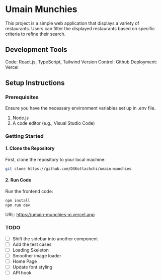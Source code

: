 # Umain Munchies

This project is a simple web application that displays a variety of restaurants. Users can filter the displayed restaurants based on specific criteria to refine their search.

## Development Tools
Code: React.js, TypeScript, Tailwind
Version Control: Github 
Deployment: Vercel

## Setup Instructions

### Prerequisites

Ensure you have the necessary environment variables set up in .env file.

1. Node.js
2. A code editor (e.g., Visual Studio Code)

### Getting Started

#### 1. Clone the Repository

First, clone the repository to your local machine:

```bash
git clone https://github.com/DSKottachchi/umain-munchies 
```

#### 2. Run Code

Run the frontend code:

```bash
npm install
npm run dev
```

URL: https://umain-munchies-xi.vercel.app

### TODO

- [ ] Shift the sidebar into another component
- [ ] Add the test cases
- [ ] Loading Skeleton
- [ ] Smoother image loader
- [ ] Home Page
- [ ] Update font styling
- [ ] API hook